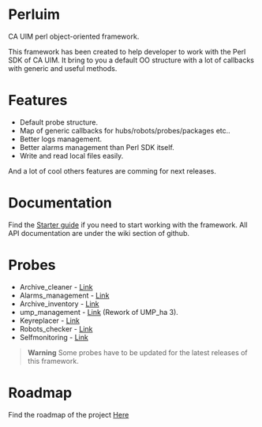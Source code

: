 # Perluim
CA UIM perl object-oriented framework.

This framework has been created to help developer to work with the Perl SDK of CA UIM. It bring to you a default OO structure with a lot of callbacks with generic and useful methods.

# Features 

- Default probe structure.
- Map of generic callbacks for hubs/robots/probes/packages etc..
- Better logs management.
- Better alarms management than Perl SDK itself.
- Write and read local files easily. 

And a lot of cool others features are comming for next releases.

# Documentation

Find the [Starter guide](https://github.com/fraxken/perluim/wiki/Starter-guide) if you need to start working with the framework. All API documentation are under the wiki section of github.

# Probes 

- Archive_cleaner   - [Link](https://github.com/fraxken/archive_cleaner)
- Alarms_management - [Link](https://github.com/fraxken/Alarms_management)
- Archive_inventory - [Link](https://github.com/fraxken/archive_inventory)
- ump_management    - [Link](https://github.com/fraxken/ump_management) (Rework of UMP_ha 3). 
- Keyreplacer - [Link](https://github.com/fraxken/keyreplacer)
- Robots_checker    - [Link](https://github.com/fraxken/robots_checker/tree/master)
- Selfmonitoring    - [Link](https://github.com/fraxken/selfmonitoring)

> **Warning** Some probes have to be updated for the latest releases of this framework.

# Roadmap

Find the roadmap of the project [Here](https://github.com/fraxken/perluim/wiki/Roadmap)
